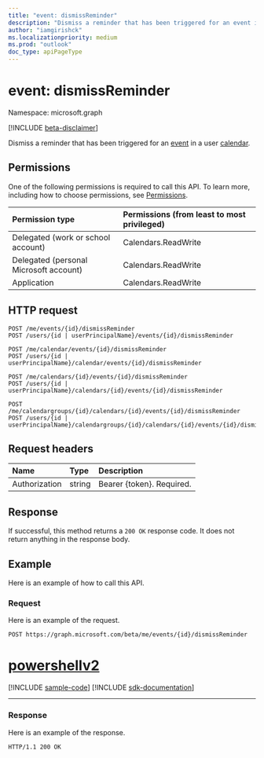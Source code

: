 ```yaml
---
title: "event: dismissReminder"
description: "Dismiss a reminder that has been triggered for an event in a user calendar."
author: "iamgirishck"
ms.localizationpriority: medium
ms.prod: "outlook"
doc_type: apiPageType
---
```


# event: dismissReminder

Namespace: microsoft.graph

[!INCLUDE [beta-disclaimer](../../includes/beta-disclaimer.md)]

Dismiss a reminder that has been triggered for an [event](../resources/event.md) in a user [calendar](../resources/calendar.md).

## Permissions
One of the following permissions is required to call this API. To learn more, including how to choose permissions, see [Permissions](/graph/permissions-reference).

|Permission type      | Permissions (from least to most privileged)              |
|:--------------------|:---------------------------------------------------------|
|Delegated (work or school account) | Calendars.ReadWrite    |
|Delegated (personal Microsoft account) | Calendars.ReadWrite    |
|Application | Calendars.ReadWrite |

## HTTP request
<!-- { "blockType": "ignored" } -->

```http
POST /me/events/{id}/dismissReminder
POST /users/{id | userPrincipalName}/events/{id}/dismissReminder

POST /me/calendar/events/{id}/dismissReminder
POST /users/{id | userPrincipalName}/calendar/events/{id}/dismissReminder

POST /me/calendars/{id}/events/{id}/dismissReminder
POST /users/{id | userPrincipalName}/calendars/{id}/events/{id}/dismissReminder

POST /me/calendargroups/{id}/calendars/{id}/events/{id}/dismissReminder
POST /users/{id | userPrincipalName}/calendargroups/{id}/calendars/{id}/events/{id}/dismissReminder
```

## Request headers

| Name       | Type | Description|
|:---------------|:--------|:----------|
| Authorization  | string  | Bearer {token}. Required. |


## Response

If successful, this method returns a `200 OK` response code. It does not return anything in the response body.

## Example

Here is an example of how to call this API.

### Request
Here is an example of the request.


<!-- {
  "blockType": "request",
  "name": "event_dismissreminder"
}-->

```http
POST https://graph.microsoft.com/beta/me/events/{id}/dismissReminder
```

# [powershellv2](#tab/powershellv2)
[!INCLUDE [sample-code](../includes/snippets/powershellv2/event-dismissreminder-powershellv2-snippets.md)]
[!INCLUDE [sdk-documentation](../includes/snippets/snippets-sdk-documentation-link.md)]

---

### Response

Here is an example of the response.

<!-- {
  "blockType": "response",
  "truncated": true
} -->

```http
HTTP/1.1 200 OK
```

<!-- uuid: 8fcb5dbc-d5aa-4681-8e31-b001d5168d79
2015-10-25 14:57:30 UTC -->
<!--
{
  "type": "#page.annotation",
  "description": "event: dismissReminder",
  "keywords": "",
  "section": "documentation",
  "tocPath": "",
  "suppressions": [
  ]
}
-->



